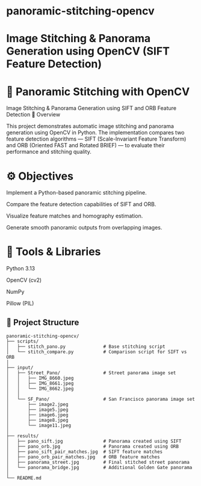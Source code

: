 # panoramic-stitching-opencv

# Image Stitching &amp; Panorama Generation using OpenCV (SIFT Feature Detection)
# 🧠 Panoramic Stitching with OpenCV
Image Stitching & Panorama Generation using SIFT and ORB Feature Detection
📸 Overview

This project demonstrates automatic image stitching and panorama generation using OpenCV in Python. The implementation compares two feature detection algorithms — SIFT (Scale-Invariant Feature Transform) and ORB (Oriented FAST and Rotated BRIEF) — to evaluate their performance and stitching quality.

# ⚙️ Objectives

Implement a Python-based panoramic stitching pipeline.

Compare the feature detection capabilities of SIFT and ORB.

Visualize feature matches and homography estimation.

Generate smooth panoramic outputs from overlapping images.

# 🧩 Tools & Libraries

Python 3.13

OpenCV (cv2)

NumPy

Pillow (PIL)

## 📁 Project Structure

```text
panoramic-stitching-opencv/
├── scripts/
│   ├── stitch_pano.py              # Base stitching script
│   └── stitch_compare.py           # Comparison script for SIFT vs ORB
│
├── input/
│   ├── Street_Pano/                # Street panorama image set
│   │   ├── IMG_8660.jpeg
│   │   ├── IMG_8661.jpeg
│   │   └── IMG_8662.jpeg
│   │
│   └── SF_Pano/                    # San Francisco panorama image set
│       ├── image2.jpeg
│       ├── image5.jpeg
│       ├── image6.jpeg
│       ├── image8.jpeg
│       └── image11.jpeg
│
├── results/
│   ├── pano_sift.jpg               # Panorama created using SIFT
│   ├── pano_orb.jpg                # Panorama created using ORB
│   ├── pano_sift_pair_matches.jpg  # SIFT feature matches
│   ├── pano_orb_pair_matches.jpg   # ORB feature matches
│   ├── panorama_street.jpg         # Final stitched street panorama
│   └── panorama_bridge.jpg         # Additional Golden Gate panorama
│
└── README.md
